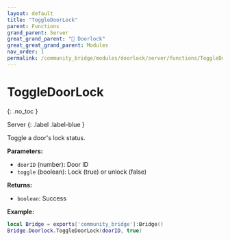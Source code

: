 ```yaml
---
layout: default
title: "ToggleDoorLock"
parent: Functions
grand_parent: Server
great_grand_parent: "🚪 Doorlock"
great_great_grand_parent: Modules
nav_order: 1
permalink: /community_bridge/modules/doorlock/server/functions/ToggleDoorLock/
---
```


# ToggleDoorLock
{: .no_toc }

Server
{: .label .label-blue }

Toggle a door's lock status.

**Parameters:**
- `doorID` (number): Door ID
- `toggle` (boolean): Lock (true) or unlock (false)

**Returns:**
- `boolean`: Success

**Example:**
```lua
local Bridge = exports['community_bridge']:Bridge()
Bridge.Doorlock.ToggleDoorLock(doorID, true)
```
